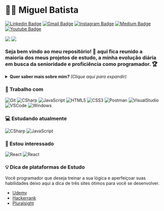 <!-- ### Olá 👋 -->

# :man_technologist: Miguel Batista
[![Linkedin Badge](https://img.shields.io/badge/-MiguelBatista-blue?style=for-the-badge&logo=Linkedin&logoColor=white&link=https://www.linkedin.com/in/miguelbatistaribeiro/)](https://www.linkedin.com/in/miguelbatistaribeiro/)
[![Gmail Badge](https://img.shields.io/badge/-miguelbatista.web@gmail.com-c14438?style=for-the-badge&logo=Gmail&logoColor=white&link=mailto:miguelbatista.web@gmail.com)](https://www.gmail.com/)
[![Instagram Badge](https://img.shields.io/badge/-migbariuserxyz-a43b9d?style=for-the-badge&logo=Instagram&logoColor=white&link=https://www.instagram.com/migbariuserxyz/)](https://www.instagram.com/migbariuserxyz/)
[![Medium Badge](https://img.shields.io/badge/-@migbari-black?style=for-the-badge&labelColor=black&logo=medium&logoColor=white&link=https://medium.com/@migbari)](https://medium.com/@migbari)
[![Youtube Badge](https://img.shields.io/badge/-YouTube-ff0000?style=for-the-badge&labelColor=ff0000&logo=youtube&logoColor=white&link=https://www.youtube.com/user/###)](#)

<div style="display="flex"; flex-direction="row">
<a href="https://github.com/Migbari"> <img align="center" src="https://github-readme-stats.vercel.app/api?username=migbari&show_icons=true&count_private=true&theme=dark" /></a <a href="https://github.com/migbari/">
  <img align="center" src="https://github-readme-stats.vercel.app/api/top-langs/?username=migbari&layout=compact&theme=dark" />
</a>


### Seja bem vindo ao meu repositório! 👋 aqui fica reunido a maioria dos meus projetos de estudo, a minha evolução diária em busca da senioridade e proficiência como programador. 🏆

<details>
<summary> <b> Quer saber mais sobre mim? </b> <i>(Clique aqui para expandir)</i> </summary>

### 📖 Sobre mim
Em 2018 iniciei a jornada profissional como tecnólogo de Sistemas para Internet. No 2º semestre de 2019 mais um upgrade na jornada do conhecimento. Ingressei no curso FullStack da escola SENAI São Paulo e desde então tenho efetuado diversos cursos pela internet.

Estou sempre em movimento, mesmo que não seja 100% voltados a minha profissão atual como desenvolvedor Backend. Tudo para satisfazer minha curiosidade e vontade de aprender. 

Participei de um curso introdutório de UX (User Experience) e logo em seguida de um BootCamp com 36 horas de puro aprendizado. Hoje sinto que tenho uma visão mais ampla para entrega de soluções. 

Sou uma pessoa feliz, com uma ótima família, grato a Deus por tudo e sem medo de seguir em frente!  

</details>

### 💼 Trabalho com
![Git](https://img.shields.io/badge/-Git-F05032?style=for-the-badge&logo=git&logoColor=white)
![CSharp](https://img.shields.io/badge/-CSharp-a43b9d?style=for-the-badge&logo=c-sharp&logoColor=white)
![JavaScript](https://img.shields.io/badge/-JavaScript-F7B93E?style=for-the-badge&logo=javascript&logoColor=fff)
![HTML5](https://img.shields.io/badge/-HTML5-E34F26?style=for-the-badge&logo=html5&logoColor=white)
![CSS3](https://img.shields.io/badge/-CSS3-549FDE?style=for-the-badge&logo=css3&logoColor=white)
![Postman](https://img.shields.io/badge/-Postman-FD602F?style=for-the-badge&logo=postman&logoColor=white)
![VisualStudio](https://img.shields.io/badge/-VisualStudio-a43b9d?style=for-the-badge&logo=visual-studio&logoColor=white)
![VSCode](https://img.shields.io/badge/-VSCode-0085D1?style=for-the-badge&logo=visual-studio-code&logoColor=white)
![Windows](https://img.shields.io/badge/-Windows-00ADEF?style=for-the-badge&logo=windows&logoColor=white)


### 💻 Estudando atualmente
![CSharp](https://img.shields.io/badge/-CSharp-a43b9d?style=for-the-badge&logo=c-sharp&logoColor=white)
![JavaScript](https://img.shields.io/badge/-JavaScript-F7B93E?style=for-the-badge&logo=javascript&logoColor=fff)

### 👀 Estou interessado
![React](https://img.shields.io/badge/-React.js-1f1d1d?style=for-the-badge&logo=react&logoColor=61DBFB) 
![React](https://img.shields.io/badge/-React%20Native-1f1d1d?style=for-the-badge&logo=react&logoColor=61DBFB) 


### 💡 Dica de plataformas de Estudo
Você programador que deseja treinar a sua lógica e aperfeiçoar suas habilidades deixo aqui a dica de três sites ótimos para você se desenvolver.

- [Udemy](https://www.udemy.com/join/login-popup/?next=/course/programacao-orientada-a-objetos-csharp/learn/lecture/20039046#overview)
- [Hackerrank](https://www.hackerrank.com/)
- [Pluralsight](https://www.pluralsight.com/)
<!--
**Migbari/Migbari** is a ✨ _special_ ✨ repository because its `README.md` (this file) appears on your GitHub profile.

Here are some ideas to get you started:

- 🔭 I’m currently working on ...
- 🌱 I’m currently learning ...
- 👯 I’m looking to collaborate on ...
- 🤔 I’m looking for help with ...
- 💬 Ask me about ...
- 📫 How to reach me: ...
- 😄 Pronouns: ...
- ⚡ Fun fact: ...
-->
